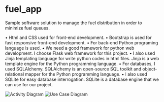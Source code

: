 # fuel_app

Sample software solution to manage the fuel distribution in order to minimize fuel queues.

•	Html and CSS used for front-end development.
•	Bootstrap is used for fast responsive front-end development.
•	For back-end Python programing language is used.
•	We need a good framework for python web development. I choose Flask web framework for this project.
•	I also used Jinja templating language for write python codes in html files. Jinja is a web template engine for the Python programming language.
•	For databases, I used SQLAlchemy. SQLAlchemy is an open-source SQL toolkit and object-relational mapper for the Python programming language.
•	I also used SQLite for easy database interrogation. SQLite is a database engine that we can use for our project. 

![Activity Diagram](https://user-images.githubusercontent.com/114252757/228506437-9b406345-e2e8-4d3b-a63e-7a3750263045.png)
![Use Case Diagram](https://user-images.githubusercontent.com/114252757/228506679-ccc6d472-c65d-47df-a4da-a2ede3d49365.png)
